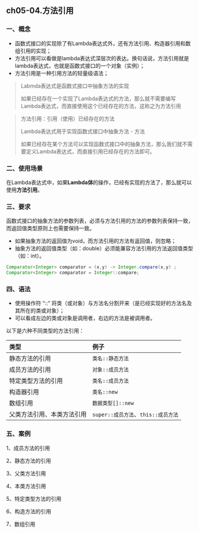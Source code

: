 ## ch05-04.方法引用

### 一、概念

- 函数式接口的实现除了有Lambda表达式外，还有方法引用、构造器引用和数组引用的实现；
- 方法引用可以看做是lambda表达式深层次的表达。换句话说，方法引用就是lambda表达式，也就是函数式接口的一个对象（实例）；
- 方法引用是一种引用方法的轻量级语法；

> Labmda表达式是函数式接口中抽象方法的实现
>
> 如果已经存在一个实现了Lambda表达式的方法，那么就不需要编写Lambda表达式，而直接使用这个已经存在的方法，这称之为方法引用



>方法引用：引用（使用）已经存在的方法
>
>Lambda表达式用于实现函数式接口中抽象方法 - 方法
>
>如果已经存在某个方法可以实现函数式接口中的抽象方法，那么我们就不需要定义Lambda表达式，而直接引用已经存在的方法即可。



### 二、使用场景

在Lambda表达式中，如果**Lambda体**的操作，已经有实现的方法了，那么就可以使用**方法引用**。



### 三、要求

函数式接口的抽象方法的参数列表，必须与方法引用的方法的参数列表保持一致，而返回值类型原则上也需要保持一致。

- 如果抽象方法的返回值为void，而方法引用的方法有返回值，则忽略；
- 抽象方法的返回值类型（如：double）必须能兼容方法引用的方法返回值类型（如：int）。

```java
Comparator<Integer> comparator = (x,y) -> Integer.compare(x,y) ;
Comparator<Integer> comparator = Integer::compare;
```



### 四、语法

- 使用操作符 “::” 将类（或对象）与方法名分割开来（是已经实现好的方法名及其所在的类或对象）；
- 可以看成左边的类或对象是调用者，右边的方法是被调用者。

以下是六种不同类型的方法引用：

| 类型                       | 例子                                |
| :------------------------- | :---------------------------------- |
| 静态方法的引用             | `类名::静态方法`                    |
| 成员方法的引用             | `对象::成员方法`                    |
| 特定类型方法的引用         | `类名::成员方法`                    |
| 构造器引用                 | `类名::new`                         |
| 数组引用                   | `数据类型[]::new`                   |
| 父类方法引用、本类方法引用 | `super::成员方法`、`this::成员方法` |



### 五、案例

1、成员方法的引用

2、静态方法的引用



3、父类方法引用

4、本类方法引用



5、特定类型方法的引用



6、构造方法的引用

7、数组引用